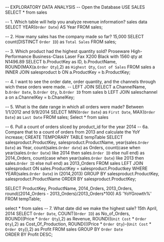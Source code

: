 -- EXPLORATORY DATA ANALYSIS
-- Open the Database
USE SALES 
SELECT * 
from 
	sales
    
-- 1. Which table will help you analyze revenue information? sales data
SELECT 
	YEAR(`Order Date`) AS Year
FROM 
	sales;
    
-- 2. How many sales has the company made so far? 15,000
SELECT count(DISTINCT `Order ID`) as `Total Sales`
FROM sales;

-- 3. Which product had the highest quantity sold? Proseware High-Performance Business-Class Laser Fax X200 Black with 1560 qty at N1496.89
SELECT 
	b.ProductKey as ID, b.ProductName, ROUND(MAX(a.`Order Qty`),2) as `Highest Qty`, `Cost of Sales`
FROM sales a
INNER JOIN salesproduct b
ON a.ProductKey = b.ProductKey;

-- 4. I want to see the order date, order quantity, and the channels through wich these orders were made.
-- LEFT JOIN
SELECT
	a.ChannelName, b.`Order Date`, b.`Order Qty`, b.`Order ID` from sales b
LEFT JOIN
	saleschannel a 
on 
	a.ChannelKey = b.ChanelKey;
    
-- 5. What is the date range in which all orders were made? Between 1/1/2012 and 9/9/2014
SELECT
	MIN(`Order Date`) as `First Date`,
    MAX(`Order Date`) as `Last Date`
FROM 
	sales;
Select * from sales

-- 6. Pull a count of orders sliced by product_id for the year 2014
-- 6a. Compare that to a count of orders from 2013 and calculate the YoY increase;
CREATE TEMPORARY TABLE tempTable
SELECT
	salesproduct.ProductKey,
    salesproduct.ProductName,
    year(sales.`Order Date`) as Year,
    count(sales.`Order date`) as Orders,
    count(case when year(sales.`Order Date`) like 2014 then sales.`Order ID` else null end) as 2014_Orders,
    count(case when year(sales.`Order Date`) like 2013 then sales.`Order ID` else null end) as 2013_Orders
FROM
	sales 
LEFT JOIN salesproduct
ON	sales.ProductKey = salesproduct.Productkey
WHERE
	YEAR(sales.`Order Date`) in (2014,2013)
GROUP BY salesproduct.ProductKey, salesproduct.ProductName
ORDER BY salesproduct.ProductKey;

SELECT
	ProductKey, ProductName,
	2014_Orders,
	2013_Orders,
round((2014_Orders - 2013_Orders)/2013_Orders*100) AS 'YoYGrowth%'
 FROM
	tempTable;
    
select * from sales
-- 7. What date did we make the highest sale?  15th April, 2014
SELECT
	`Order Date`,
	COUNT(`Order ID`) as No_of_Orders,
	ROUND((Price * `Order Qty`),2) as Revenue,
	ROUND((`Unit Cost` * `Order Qty`),2) as Cost_Of_Production,
	ROUND(((Price * `Order Qty`)-(`Unit Cost` * `Order Qty`)),2) as Profit
FROM sales
GROUP BY `Order Date`   
ORDER BY Profit 
DESC;